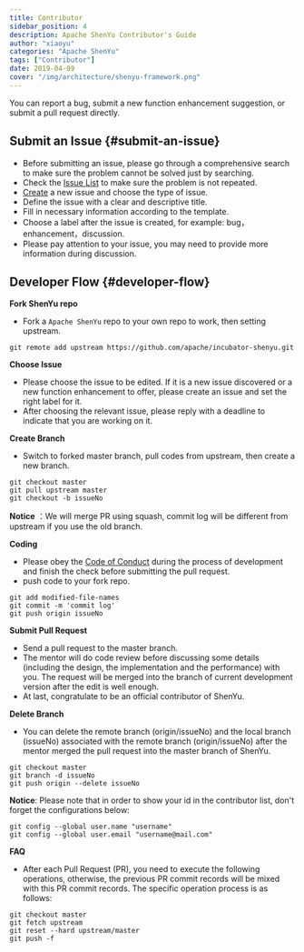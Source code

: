 ```yaml
---
title: Contributor
sidebar_position: 4
description: Apache ShenYu Contributor's Guide
author: "xiaoyu"
categories: "Apache ShenYu"
tags: ["Contributor"]
date: 2019-04-09
cover: "/img/architecture/shenyu-framework.png"
---
```



You can report a bug, submit a new function enhancement suggestion, or submit a pull request directly.

## Submit an Issue {#submit-an-issue}

- Before submitting an issue, please go through a comprehensive search to make sure the problem cannot be solved just by searching.
- Check the [Issue List](https://github.com/apache/incubator-shenyu/issues) to make sure the problem is not repeated.
- [Create](https://github.com/apache/incubator-shenyu/issues/new/choose) a new issue and choose the type of issue.
- Define the issue with a clear and descriptive title.
- Fill in necessary information according to the template.
- Choose a label after the issue is created, for example: bug，enhancement，discussion.
- Please pay attention to your issue, you may need to provide more information during discussion.

## Developer Flow {#developer-flow}

**Fork ShenYu repo**

- Fork a `Apache ShenYu` repo to your own repo to work, then setting upstream.

```shell
git remote add upstream https://github.com/apache/incubator-shenyu.git
```

**Choose Issue**

- Please choose the issue to be edited. If it is a new issue discovered or a new function enhancement to offer, please create an issue and set the right label for it.
- After choosing the relevant issue, please reply with a deadline to indicate that you are working on it.

**Create Branch**

- Switch to forked master branch, pull codes from upstream, then create a new branch.

```shell
git checkout master
git pull upstream master
git checkout -b issueNo
```

**Notice** ：We will merge PR using squash, commit log will be different from upstream if you use the old branch.

**Coding**

- Please obey the [Code of Conduct](/en/contribute/code-conduct/) during the process of development and finish the check before submitting the pull request.
- push code to your fork repo.

```shell
git add modified-file-names
git commit -m 'commit log'
git push origin issueNo
```

**Submit Pull Request**

- Send a pull request to the master branch.
- The mentor will do code review before discussing some details (including the design, the implementation and the performance) with you. The request will be merged into the branch of current development version after the edit is well enough.
- At last, congratulate to be an official contributor of ShenYu.

**Delete Branch**

- You can delete the remote branch (origin/issueNo) and the local branch (issueNo) associated with the remote branch (origin/issueNo) after the mentor merged the pull request into the master branch of ShenYu.

```shell
git checkout master
git branch -d issueNo
git push origin --delete issueNo
```

**Notice**:  Please note that in order to show your id in the contributor list, don't forget the configurations below:

```shell
git config --global user.name "username"
git config --global user.email "username@mail.com"
```

**FAQ**

- After each Pull Request (PR), you need to execute the following operations, otherwise, the previous PR commit records will be mixed with this PR commit records. The specific operation process is as follows:

```shell
git checkout master
git fetch upstream
git reset --hard upstream/master
git push -f
```
